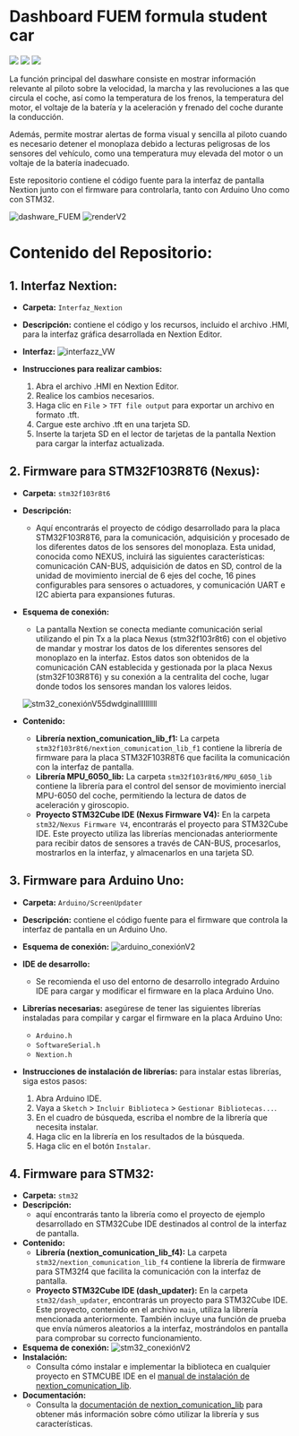 # Dashboard FUEM formula student car 

<p align="left">
  <img src="https://img.shields.io/badge/version-4.0-green">
  <img src="https://img.shields.io/badge/test-✓-green">
  <img src="https://img.shields.io/badge/code-C-blueviolet">
</p>

La función principal del daswhare consiste en mostrar información relevante al piloto sobre la velocidad, la marcha y las revoluciones a las que circula el coche, así como la temperatura de los frenos, la temperatura del motor, el voltaje de la batería y la aceleración y frenado del coche durante la conducción.

Además, permite mostrar alertas de forma visual y sencilla al piloto cuando es necesario detener el monoplaza debido a lecturas peligrosas de los sensores del vehículo, como una temperatura muy elevada del motor o un voltaje de la batería inadecuado.

Este repositorio contiene el código fuente para la interfaz de pantalla Nextion junto con el firmware para controlarla, tanto con Arduino Uno como con STM32.

![dashware_FUEM](https://github.com/guti10x/dashware_FUEM/assets/82153822/a761835d-2f4e-4f01-bc72-2d6ee159b520)
![renderV2](https://github.com/guti10x/dashware_FUEM/assets/82153822/01db5d63-2d34-4cf3-86f5-d116d4691659)

# Contenido del Repositorio:
## 1. **Interfaz Nextion:**
- **Carpeta:** `Interfaz_Nextion`
- **Descripción:** contiene el código y los recursos, incluido el archivo .HMI, para la interfaz gráfica desarrollada en Nextion Editor.
- **Interfaz:** ![interfazz_VW](https://github.com/guti10x/dashware_FUEM/assets/82153822/a8ad2718-c9cc-43a6-8d26-2878875c4afd)
- **Instrucciones para realizar cambios:**

     1. Abra el archivo .HMI en Nextion Editor.
     2. Realice los cambios necesarios.
     3. Haga clic en `File` > `TFT file output` para exportar un archivo en formato .tft.
     4. Cargue este archivo .tft en una tarjeta SD.
     5. Inserte la tarjeta SD en el lector de tarjetas de la pantalla Nextion para cargar la interfaz actualizada.


## 2. **Firmware para STM32F103R8T6 (Nexus):**
  - **Carpeta:** `stm32f103r8t6`
  - **Descripción:**
       - Aquí encontrarás el proyecto de código desarrollado para la placa STM32F103R8T6, para la comunicación, adquisición y procesado de los diferentes datos de los sensores del monoplaza. Esta unidad, conocida como NEXUS, incluirá las siguientes características: comunicación CAN-BUS, adquisición de datos en SD, control de la unidad de movimiento inercial de 6 ejes del coche, 16 pines configurables para sensores o actuadores, y comunicación UART e I2C abierta para expansiones futuras.
  - **Esquema de conexión:**
       - La pantalla Nextion se conecta mediante comunicación serial utilizando el pin Tx a la placa Nexus (stm32f103r8t6) con el objetivo de mandar y mostrar los datos de los diferentes sensores del monoplazo en la interfaz. Estos datos son obtenidos de la comunicación CAN establecida y gestionada por la placa Nexus (stm32F103R8T6) y su conexión a la centralita del coche, lugar donde todos los sensores mandan los valores leidos.

      ![stm32_conexiónV55dwdginallllllllll](https://github.com/guti10x/dashware_FUEM/assets/82153822/f326c3b8-3d8f-4221-99ca-0170c6a70b85)


  - **Contenido:**
    - **Librería nextion_comunication_lib_f1:**
      La carpeta `stm32f103r8t6/nextion_comunication_lib_f1` contiene la librería de firmware para la placa STM32F103R8T6 que facilita la comunicación con la interfaz de pantalla.
    - **Librería MPU_6050_lib:**
      La carpeta `stm32f103r8t6/MPU_6050_lib` contiene la librería para el control del sensor de movimiento inercial MPU-6050 del coche, permitiendo la lectura de datos de aceleración y giroscopio.
    - **Proyecto STM32Cube IDE (Nexus Firmware V4):**
       En la carpeta `stm32/Nexus Firmware V4`, encontrarás el proyecto para STM32Cube IDE. Este proyecto utiliza las librerías mencionadas anteriormente para recibir datos de sensores a través de CAN-BUS, procesarlos, mostrarlos en la interfaz, y almacenarlos en una tarjeta SD.


## 3. **Firmware para Arduino Uno:**

  - **Carpeta:** `Arduino/ScreenUpdater`
  - **Descripción:** contiene el código fuente para el firmware que controla la interfaz de pantalla en un Arduino Uno.
  - **Esquema de conexión:**
    ![arduino_conexiónV2](https://github.com/guti10x/dashware_FUEM/assets/82153822/2aa48b07-787d-4e32-90cc-13cbd44ab1e0)
  - **IDE de desarrollo:**
    - Se recomienda el uso del entorno de desarrollo integrado Arduino IDE para cargar y modificar el firmware en la placa Arduino Uno.
  - **Librerías necesarias:** asegúrese de tener las siguientes librerías instaladas para compilar y cargar el firmware en la placa Arduino Uno:
    - `Arduino.h`
    - `SoftwareSerial.h`
    - `Nextion.h`
  - **Instrucciones de instalación de librerías:** para instalar estas librerías, siga estos pasos:

     1. Abra Arduino IDE.
     2. Vaya a `Sketch` > `Incluir Biblioteca` > `Gestionar Bibliotecas...`.
     3. En el cuadro de búsqueda, escriba el nombre de la librería que necesita instalar.
     4. Haga clic en la librería en los resultados de la búsqueda.
     5. Haga clic en el botón `Instalar`.

## 4. **Firmware para STM32:**
  - **Carpeta:** `stm32`
  - **Descripción:**
       - aquí encontrarás tanto la librería como el proyecto de ejemplo desarrollado en STM32Cube IDE destinados al control de la interfaz de pantalla.
  - **Contenido:**
    - **Librería (nextion_comunication_lib_f4):**
      La carpeta `stm32/nextion_comunication_lib_f4` contiene la librería de firmware para STM32f4 que facilita la comunicación con la interfaz de pantalla.
    - **Proyecto STM32Cube IDE (dash_updater):**
      En la carpeta `stm32/dash_updater`, encontrarás un proyecto para STM32Cube IDE. Este proyecto, contenido en el archivo `main`, utiliza la librería mencionada anteriormente. También incluye una función de prueba que envía números aleatorios a la interfaz, mostrándolos en pantalla para comprobar su correcto funcionamiento.
- **Esquema de conexión:**
  ![stm32_conexiónV2](https://github.com/guti10x/dashware_FUEM/assets/82153822/dcfc57b8-2f26-422c-98d2-acca9b066ac5)
- **Instalación:**
  - Consulta cómo instalar e implementar la biblioteca en cualquier proyecto en STMCUBE IDE en el [manual de instalación de nextion_comunication_lib](./stm32/nextion_comunication_lib/docs/Manual%20de%20instalación%20nextion_comunication_lib.pdf).
- **Documentación:**
  - Consulta la [documentación de nextion_comunication_lib](./stm32/nextion_comunication_lib/docs/Documentación%20nextion_comunication_lib.pdf) para obtener más información sobre cómo utilizar la librería y sus características.
